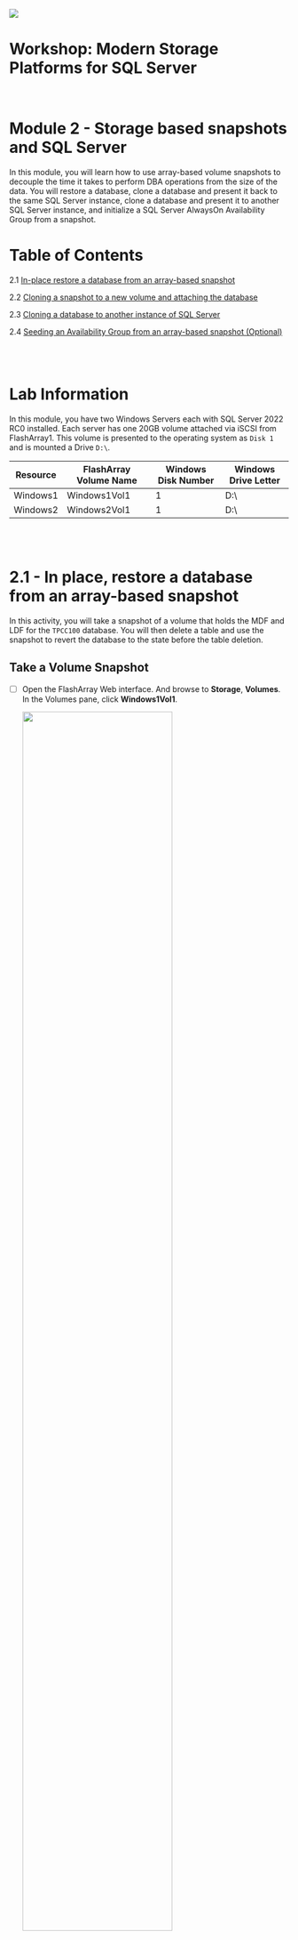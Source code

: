 ![](./../graphics/purestorage.png)

# Workshop: Modern Storage Platforms for SQL Server
<br />

# Module 2 - Storage based snapshots and SQL Server

In this module, you will learn how to use array-based volume snapshots to decouple the time it takes to perform DBA operations from the size of the data. You will restore a database, clone a database and present it back to the same SQL Server instance, clone a database and present it to another SQL Server instance, and initialize a SQL Server AlwaysOn Availability Group from a snapshot. 

# Table of Contents

2.1 [In-place restore a database from an array-based snapshot](#21---in-place-restore-a-database-from-an-array-based-snapshot)

2.2 [Cloning a snapshot to a new volume and attaching the database](#22---cloning-a-snapshot-to-a-new-volume-and-attaching-the-database)

2.3 [Cloning a database to another instance of SQL Server](#23---cloning-a-database-to-another-instance-of-sql-server)

2.4 [Seeding an Availability Group from an array-based snapshot (Optional)](./2-StorageSnapshotsForSqlServerAgs.md)


<br />
<br />


# Lab Information

In this module, you have two Windows Servers each with SQL Server 2022 RC0 installed. Each server has one 20GB volume attached via iSCSI from FlashArray1. This volume is presented to the operating system as `Disk 1` and is mounted a Drive `D:\`.

| Resource      | FlashArray Volume Name | Windows Disk Number | Windows Drive Letter
| -----------   | -----------  | ----------- | -----------  |
| Windows1      | Windows1Vol1 | 1           | D:\          |
| Windows2      | Windows2Vol1 | 1           | D:\          |


<br />
<br />

# 2.1 - In place, restore a database from an array-based snapshot

In this activity, you will take a snapshot of a volume that holds the MDF and LDF for the `TPCC100` database. You will then delete a table and use the snapshot to revert the database to the state before the table deletion. 

## **Take a Volume Snapshot**
- [ ] Open the FlashArray Web interface. And browse to **Storage**, **Volumes**. In the Volumes pane, click **Windows1Vol1**.

    <img src=../graphics/m2/2.1.1.png width="75%" height="75%" >

- [ ] Next, in the **Volume Snapshots** panel, click the **ellipsis**. Then click **Create** to create a snapshot of the volume. Then click **Create** on the popup screen to create the snapshot. 

    <img src=../graphics/m2/2.1.2.png width="75%" height="75%" >

    Once complete, the snapshot will appear in the listing. The snapshot name includes the Volume name, a dot, and suffixed with an auto-incrementing, unique integer.

    <img src=../graphics/m2/2.1.3.png width="75%" height="75%" >

<br />
<br />

## **Delete a Database Table**
- [ ] Open **SSMS**, and **browse** to the TPCC100 database, expand tables and delete the `customer` table by **right clicking** on the table and clicking **Delete**. **Click OK** to confirm.

    <img src=../graphics/m2/2.1.4.png width="50%" height="50%" >
<br />
<br />

## **Set the Database Offline**    
To recover the database, we need to change the database state to offline.

- [ ] **Right click** on the database, click **Tasks**, click **Take Offline**. Check the box to **Drop All Active Connections** and **click OK** to confirm.

    <img src=../graphics/m2/2.1.5.png width="75%" height="75%" >

<br />
<br />

## **Offline the Volume Supporting the Database** 
Snapshots are Volume based operations. So to restore a Volume from a snapshot, you must first offline the volume. 

- [ ] To offline a Volume, **Open Disk Management** on the Windows1 Desktop.

    <img src=../graphics/m2/2.1.6.png  width="90" height="100" >

- **Right click** on Disk 1 and **click Offline**.

    <img src=../graphics/m2/2.1.7.png width="25%" height="20%" >

<br />
<br />

## **Restore the Volume to a Previous Snapshot**
- [ ] **Open the FlashArray Web Interface** and **browse back to the Volume Windows1Vol1**. Click on the **ellipsis** next to the snapshot you took at the start of this activity in the Volume Snapshots panel and **click Restore**. This reverts the volume's contents to the state captured in the snapshot. Undoing our 'accidental' table deletion.

    <img src=../graphics/m2/2.1.8.png width="75%" height="75%" >

<br />
<br />

## **Online the Volume Supporting the Database**
- [ ] **Open Disk Management** back up, **right click** on Disk 1 and **click Online**.

    <img src=../graphics/m2/2.1.9.png width="25%" height="25%" >

<br />
<br />

## **Online the Database**
- [ ] In **SSMS**, right-click on the database, click Tasks, and click Bring Online. 

    <img src=../graphics/m2/2.1.10.png width="75%" height="75%" >

<br />
<br />

## **Verify the Restore**
- [ ] Refresh the table listing by expanding the database, **expanding tables, right-clicking on Tables, and selecting Refresh**. The `customer` table should now be in the table listing.

    <img src=../graphics/m2/2.1.11.png width="50%" height="50%" >

<br />
<br />

***Congratulations, you just restored an entire 10GB database in a matter of seconds without having to restore from a backup which can take a little bit longer :P***

<br />
<br />

# 2.2 - Cloning a snapshot to a new volume and attaching the database

But restoring the entire database to recover one missing table seems a little heavy-handed. Let's try another technique to get the database. Let's now clone the snapshot we took in the first activity to a new volume in the server and then attach the database. This way, our primary database can stay online during the recovery process. And since snapshots share the same physical pages inside the array, this operation will not consume any space in the array.

## **Create a New Volume**
- [ ] Log into the FlashArray Web Interface, and **Click Storage**, **Volumes**.

- [ ] In the **Volumes** Panel, click the **+** to create a new volume

    <img src=../graphics/m2/2.2.1.png>

- [ ] Enter the name **Windows1Vol2**, enter **20GB** for the size. 

    <img src=../graphics/m2/2.2.2.png width="75%" height="75%" >

<br />
<br />

## **Copy a snapshot to a Volume**
- [ ] In the **Volumes** Panel, select **Windows1Vol1**

    <img src=../graphics/m2/2.2.8.png>

- [ ] In the **Volumes Snapshots** Panel, find the snapshot you created in the activity above; its name will be **Windows1Vol1.*n*** where n is a number. **Click the ellipsis** next to that snapshot and **click Copy**.

    <img src=../graphics/m2/2.2.9.png  width="75%" height="75%" >

- [ ] For the **Name, enter Windows1Vol2**. This is the new volume we just created. Move the **Overwrite slider to the right** and **click Copy**.

    <img src=../graphics/m2/2.2.10.png width="75%" height="75%" >

- [ ] When the warning appears **click Overwrite**. At this point, the contents of Windows1Vol1 are cloned into Window1Vol2. There is now a unique clone of the original volume. The contents of this cloned volume, such as the database files, can be attached to our server.

    <img src=../graphics/m2/2.2.11.png width="75%" height="75%" >

<br />
<br />

## **Connect the new Volume to Window1**
- [ ] In the **Volumes** Panel, click on **Windows1Vol2**

    <img src=../graphics/m2/2.2.3.png>

- [ ] In the **Conntected Hosts** Panel, **click the elipsis**, and in the **Available Hosts** column, **select windows1**, and **click Connect**.

    <img src=../graphics/m2/2.2.4.png width="75%" height="75%" >
    <img src=../graphics/m2/2.2.5.png width="75%" height="75%" >

<br />
<br />

## **Online the Disk**
- [ ] In **Disk Management**, **right click on Disk 2** and **online the volume**.  
    <img src=../graphics/m2/2.2.12.b.png width="25%" height="25%" >

    - If Disk 2 doesn't show up, click Action, Refresh.

        <img src=../graphics/m2/2.2.12.a.png width="25%" height="25%" >

    - Once Disk 2 is online, you can see that the volume label is the same as Disk 1 since this is an exact clone of the volume inside the array.

        <img src=../graphics/m2/2.2.12.png   width="75%" height="75%" >

- [ ] Open Windows explorer and browse to `E:\`. You should see a copy of the `D:\` volume and its contents. In this case, it's our database and log files, which we can now attach as a unique database in our SQL Instance.

    <img src=../graphics/m2/2.2.13.png width="75%" height="75%" >

<br />
<br />

## **Attach the database**
- In SSMS, you can now attach the databases, change the name to `TPCC100_RESTORE`.

    - [ ] Right-click on the Databases folder in the SSMS Object Explorer
        
        <img src=../graphics/m2/2.2.14.png width="75%" height="75%" >

    - [ ] Click **Add**

        <img src=../graphics/m2/2.2.14.a.png width="75%" height="75%" >

    - [ ] **Browse** to `E:\SQL`, select `tpcc100.mdf`, and **click OK**.

        <img src=../graphics/m2/2.2.15.png width="75%" height="75%" >

    - [ ] Enter `TPCC100_RESTORE` in the **Attach As** field and click **OK**.

        <img src=../graphics/m2/2.2.16.png width="75%" height="75%" >

    - [ ] Finally, **right-click on Databases** in Object Explorer and click **Refresh** to see the newly attached database in the list.

        <img src=../graphics/m2/2.2.17.png width="40%" height="40%" >

<br />
<br />

At this point, you have the original database `TPCC100` on the D:\ drive with the missing `customer` table, and you have a clone of the original snapshot we took before we deleted the customer table. You can now use any method you copy the customer table from `TPCC100_RESTORE` back into the original database `TPCC100`, and you can do this without taking the database offline.

<br />
<br />

# 2.3 - Cloning a database to another instance of SQL Server
In this activity, you will clone volume from **Windows1** to **Windows2**. You will then attach the `TPCC100` database on the target instance, **Windows2**. Saving the need to back up and restore the database. Since this operation is inside the array, it happens nearly instantaneously. 

When you clone a volume and present it to another host. It does not consume space until data starts changing. Then each of the changed blocks are tracked and exposed as a peformance metric on the FlashArray Web Interface Dashboard and Array Capacity panel.

## **Offline the Disk on Windows2**

- Log into the Window2 virtual machine 
- Launch **Disk Management** on the desktop and **Offline Disk 1** by **right clicking** on Disk 1 and **selecting Offline**.

    <img src=../graphics/m2/2.3.1.a.png width="80%" height="80%" >

- Once finished, you can see the status of Disk 1 is now, Offline.

    <img src=../graphics/m2/2.3.1.png width="80%" height="80%" >

<br />
<br />

## **Clone Windows1Vol1 Snapshot to the Volume attached to Windows2**

- [ ] Back on **Windows1**, **open the FlashArray Web Interface**, and click on **Storage, Volumes, Windows1Vol1**.

    <img src=../graphics/m2/2.3.2.png>

- [ ] In the **Volumes Snapshots** Panel, find the snapshot you created in the first activity in this module; its name will be **Windows1Vol1.*n***, where n is a number. Click the **vertical ellipsis** and **select Copy**. 

    <img src=../graphics/m2/2.3.3.png width="75%" height="75%" >

- [ ] For the Name, enter **Windows2Vol1**, and move the **Overwrite slider** to the right. **Click Copy.** When the warning appears, click **Overwrite**.

    <img src=../graphics/m2/2.3.4.png width="75%" height="75%" >

<br />
<br />

## **Online the disk**    
- [ ] Back on **Window2**, in **Disk Management**, **online Disk 1**.

- [ ] Open Windows Explorer and browse to `D:\`; you should now see the database files for `TPCC100` from the snapshot of Windows1.

<br />
<br />

## **Attach the database**

- [ ] Back on **Windows1**, in **SSMS**, connect to **Windows2**.

    <p align="center">
        <img src=../graphics/m2/2.3.5.png width="75%" height="75%" >
    </p>

- In SSMS, you can attach the database files from `D:\` with the name `TPCC100`.

    - [ ] Right-click on the Databases folder in the SSMS Object Explorer

        <img src=../graphics/m2/2.3.6.png width="40%" height="40%" >

    - [ ] Click **Add**

        <img src=../graphics/m2/2.3.7.a.png width="75%" height="75%" >

    - [ ] **Browse** to `D:\SQL`, select `tpcc100.mdf`, and **click OK**.

        <img src=../graphics/m2/2.3.7.png   width="75%" height="75%" >

    - [ ] **Click OK** to attach the database.

        <img src=../graphics/m2/2.3.8.png width="75%" height="75%" >

    - [ ] Finally, **right-click on Databases** in Object Explorer and click **Refresh** to see the newly attached database in the list.

        <img src=../graphics/m2/2.3.9.png width="40%" height="40%" >

In this demo, you copied, nearly instantaneously, a 10GB database between two instances of SQL Server. This snapshot does not take up any additional space in the array since the shared blocks between the volumes will be data reduced and any changed blocks are reported a Snapshot space in the FlashArray Web Interface Dasbhboard on on the Array Capacity panel.

<br />
<br />

# Next Steps

Optionally, continue to [Seeding an Availability Group from an array-based snapshot](./2-StorageSnapshotsForSqlServerAgs.md)

Or move onto the next lab, [SQL Server Object Integration: Backup and Restore](./3-SQLObjectIntegrationBackupRestore.md)

